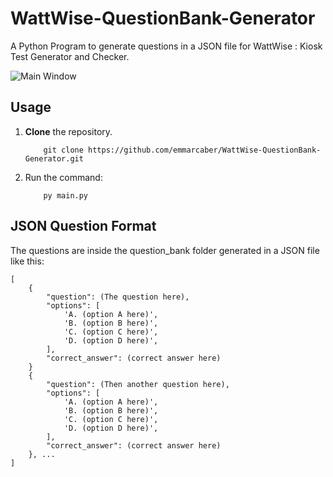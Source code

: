 # WattWise-QuestionBank-Generator
A Python Program to generate questions in a JSON file for WattWise : Kiosk Test Generator and Checker.

![Main Window](https://i.ibb.co/vDgZ6rp/image.png)

## Usage
1. __Clone__ the repository.

    ```
        git clone https://github.com/emmarcaber/WattWise-QuestionBank-Generator.git
    ```

2. Run the command:

    ```
        py main.py
    ```

## JSON Question Format
The questions are inside the question_bank folder generated in a JSON file like this:
    
    [
        {
            "question": (The question here),
            "options": [
                'A. (option A here)',
                'B. (option B here)',
                'C. (option C here)',
                'D. (option D here)',
            ],
            "correct_answer": (correct answer here)
        }
        {
            "question": (Then another question here),
            "options": [
                'A. (option A here)',
                'B. (option B here)',
                'C. (option C here)',
                'D. (option D here)',
            ],
            "correct_answer": (correct answer here)
        }, ...
    ]
    